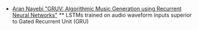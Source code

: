 * [Aran Nayebi "GRUV: Algorithmic Music Generation using Recurrent Neural
  Networks"](https://sites.google.com/site/anayebihomepage/cs224dfinalproject)
** LSTMs trained on audio waveform inputs superior to Gated Recurrent
Unit (GRU)


